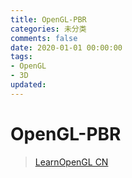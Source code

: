 ```yaml
---
title: OpenGL-PBR
categories: 未分类
comments: false
date: 2020-01-01 00:00:00
tags:
- OpenGL
- 3D
updated:
---
```


# OpenGL-PBR

> [LearnOpenGL CN](https://learnopengl-cn.github.io/)
